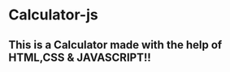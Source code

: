 # Calculator-js


<!-- > <img width="1440" alt="Screenshot 2022-01-20 at 4 36 48 AM" src="https://user-images.githubusercontent.com/74289654/150232755-9f5301b8-d76e-4d1b-8f28-c820fa3301ab.png"> -->


## This is a Calculator made with the help of HTML,CSS & JAVASCRIPT!!
